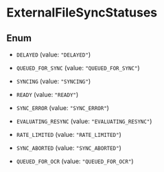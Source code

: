 

# ExternalFileSyncStatuses

## Enum


* `DELAYED` (value: `"DELAYED"`)

* `QUEUED_FOR_SYNC` (value: `"QUEUED_FOR_SYNC"`)

* `SYNCING` (value: `"SYNCING"`)

* `READY` (value: `"READY"`)

* `SYNC_ERROR` (value: `"SYNC_ERROR"`)

* `EVALUATING_RESYNC` (value: `"EVALUATING_RESYNC"`)

* `RATE_LIMITED` (value: `"RATE_LIMITED"`)

* `SYNC_ABORTED` (value: `"SYNC_ABORTED"`)

* `QUEUED_FOR_OCR` (value: `"QUEUED_FOR_OCR"`)



